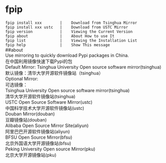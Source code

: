 # fpip
`fpip install xxx        |    Download from Tsinghua Mirror`  
`fpip install xxx ustc   |    Download from USTC Mirror`  
`fpip version            |    Viewing the Current Version`  
`fpip about              |    About How to use It`  
`fpip list               |    Viewing the Installation List`  
`fpip help               |    Show This message`  
##about  
Use mirroring to quickly download Pypi packages in China.  
在中国利用镜像快速下载Pypi的包  
Default Mirror: Tsinghua University Open source software mirror(tsinghua)  
默认镜像：清华大学开源软件镜像站（tsinghua）  
Optional Mirror:  
可选镜像：  
Tsinghua University Open source software mirror(tsinghua)  
清华大学开源软件镜像站(tsinghua)  
USTC Open Source Software Mirror(ustc)  
中国科学技术大学开源软件镜像站(ustc)  
Douban Mirror(douban)  
豆瓣镜像站(douban)  
Alibaba Open Source Mirror Site(aliyun)  
阿里巴巴开源软件镜像站(aliyun)  
BFSU Open Source Mirror(bfsu)  
北京外国语大学开源镜像站(bfsu)  
Peking University Open source Mirror(pku)  
北京大学开源镜像站(pku)
